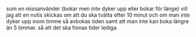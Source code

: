 som en missanvänder (bokar men inte dyker upp eller bokar för länge) 
vill jag att en notis skickas om att du ska tvätta efter 10 minut och om man inte dyker upp inom timme så avbokas tiden samt att man inte kan boka längre än 5 timmar.
så att det ska finnas tider lediga.
